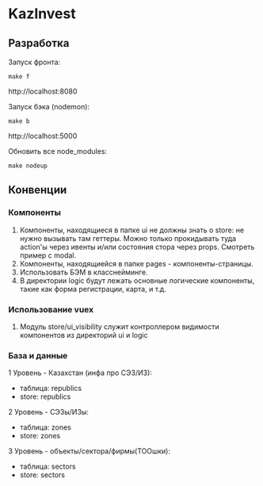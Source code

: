 # KazInvest

## Разработка

Запуск фронта:

```
make f
```
http://localhost:8080


Запуск бэка (nodemon):

```
make b
```
http://localhost:5000


Обновить все node_modules:

```
make nodeup
```

## Конвенции

### Компоненты
1. Компоненты, находящиеся в папке ui не должны знать о store: не нужно вызывать там геттеры. Можно только прокидывать туда action'ы через ивенты и/или состояния стора через props. Смотреть пример с modal.
2. Компоненты, находящиейся в папке pages - компоненты-страницы.
3. Использовать БЭМ в класснейминге.
4. В директории logiс будут лежать основные логические компоненты, такие как форма регистрации, карта, и т.д.

### Использование vuex
1. Модуль store/ui_visibility служит контроллером видимости компонентов из директорий ui и logic


### База и данные

1 Уровень - Казахстан (инфа про СЭЗ/ИЗ):
  - таблица: republics
  - store: republics

2 Уровень - СЭЗы/ИЗы:
  - таблица: zones
  - store: zones

3 Уровень - объекты/сектора/фирмы(ТООшки):
  - таблица: sectors
  - store: sectors